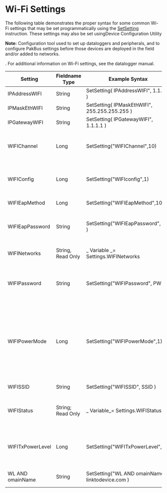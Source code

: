 # Wi-Fi Settings

The following table demonstrates the proper syntax for some common Wi-Fi settings that may be set programmatically using the [SetSetting](setstatussetsetting.md) instruction. These settings may also be set usingDevice Configuration Utility

**Note:** Configuration tool used to set up dataloggers and peripherals, and to configure PakBus settings before those devices are deployed in the field and/or added to networks.

. For additional information on Wi-Fi settings, see the datalogger manual.

| Setting          | Fieldname Type    | Example Syntax                                    | Notes                                                                                                                                      |
| ---------------- | ----------------- | ------------------------------------------------- | ------------------------------------------------------------------------------------------------------------------------------------------ |
| IPAddressWIFI    | String            | SetSetting( IPAddressWIFI", 1.1.1.1 )             |
| IPMaskEthWIFI    | String            | SetSetting( IPMaskEthWIFI", 255.255.255.255 )     |
| IPGatewayWIFI    | String            | SetSetting( IPGatewayWIFI", 1.1.1.1 )             |
| WIFIChannel      | Long              | SetSetting("WIFIChannel",10)                      | Applies only when configured to create a network                                                                                           |
| WIFIConfig       | Long              | SetSetting("WIFIconfig",1)                        | 0 = Join a network 1 = Create a network 4 = Disable                                                                                        |
| WIFIEapMethod    | Long              | SetSetting("WIFIEapMethod",10)                    | 2 = TTLS 4 = PEA                                                                                                                           |
| WIFIEapPassword  | String            | SetSetting("WIFIEapPassword", PW )                | Used for Enterprise Security-enabled network                                                                                               |
| WIFINetworks     | String, Read Only | _ Variable _= Settings.WIFINetworks               | Lists networks available in area                                                                                                           |
| WIFIPassword     | String            | SetSetting("WIFIPassword", PW )                   | Used for WPA or WPA2 security enabled network; 8 to 63 characters                                                                          |
| WIFIPowerMode    | Long              | SetSetting("WIFIPowerMode",1)                     | 0 = disable power savings during high throughput 1 = disable power savings during any communication 2 = power savings enabled at all times |
| WIFISSID         | String            | SetSetting("WIFISSID", SSID )                     | 31 character maximum                                                                                                                       |
| WIFIStatus       | String; Read Only | _ Variable_= Settings.WIFIStatus                  | String must be sized large enough to hold desired information                                                                              |
| WIFITxPowerLevel | Long              | SetSetting("WIFITxPowerLevel",10)                 | 0 = Low (7 +/- 1 dBm) 1 = Medium (10 +/- 1 dBm) 2 = High (15 +/- 2 dBm)                                                                    |
| WL AND omainName | String            | SetSetting("WL AND omainName", linktodevice.com ) | Applies only if configured to join a network                                                                                               |
